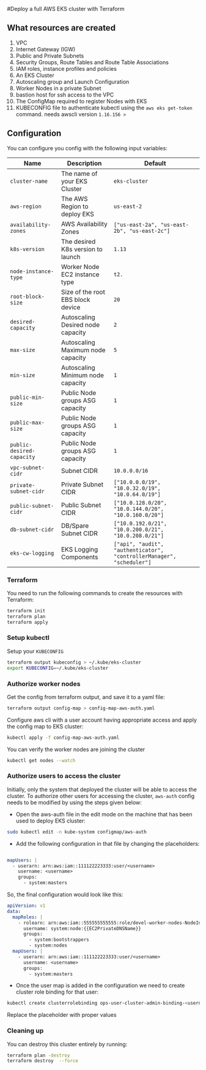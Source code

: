 #Deploy a full AWS EKS cluster with Terraform

## What resources are created

1. VPC
2. Internet Gateway (IGW)
3. Public and Private Subnets
4. Security Groups, Route Tables and Route Table Associations
5. IAM roles, instance profiles and policies
6. An EKS Cluster
7. Autoscaling group and Launch Configuration
8. Worker Nodes in a private Subnet
9. bastion host for ssh access to the VPC
10. The ConfigMap required to register Nodes with EKS
11. KUBECONFIG file to authenticate kubectl using the `aws eks get-token` command. needs awscli version `1.16.156 >`

## Configuration

You can configure you config with the following input variables:

| Name                      | Description                        | Default                                                                                                                                                                                                                                                                                                                                                                                                          |
| ------------------------- | ---------------------------------- | ---------------------------------------------------------------------------------------------------------------------------------------------------------------------------------------------------------------------------------------------------------------------------------------------------------------------------------------------------------------------------------------------------------------- |
| `cluster-name`            | The name of your EKS Cluster       | `eks-cluster`                                                                                                                                                                                                                                                                                                                                                                                                    |
| `aws-region`              | The AWS Region to deploy EKS       | `us-east-2`                                                                                                                                                                                                                                                                                                                                                                                                      |
| `availability-zones`      | AWS Availability Zones             | `["us-east-2a", "us-east-2b", "us-east-2c"]`                                                                                                                                                                                                                                                                                                                                                                     |
| `k8s-version`             | The desired K8s version to launch  | `1.13`                                                                                                                                                                                                                                                                                                                                                                                                           |
| `node-instance-type`      | Worker Node EC2 instance type      | `t2.`                                                                                                                                                                                                                                                                                                                                                                                                       |
| `root-block-size`         | Size of the root EBS block device  | `20`                                                                                                                                                                                                                                                                                                                                                                                                             |
| `desired-capacity`        | Autoscaling Desired node capacity  | `2`                                                                                                                                                                                                                                                                                                                                                                                                              |
| `max-size`                | Autoscaling Maximum node capacity  | `5`                                                                                                                                                                                                                                                                                                                                                                                                              |
| `min-size`                | Autoscaling Minimum node capacity  | `1`                                                                                                                                                                                                                                                                                                                                                                                                              |
| `public-min-size`         | Public Node groups ASG capacity    | `1`                                                                                                                                                                                                                                                                                                                                                                                                              |
| `public-max-size`         | Public Node groups ASG capacity    | `1`                                                                                                                                                                                                                                                                                                                                                                                                              |
| `public-desired-capacity` | Public Node groups ASG capacity    | `1`                                                                                                                                                                                                                                                                                                                                                                                                              |
| `vpc-subnet-cidr`         | Subnet CIDR                        | `10.0.0.0/16`                                                                                                                                                                                                                                                                                                                                                                                                    |
| `private-subnet-cidr`     | Private Subnet CIDR                | `["10.0.0.0/19", "10.0.32.0/19", "10.0.64.0/19"]`                                                                                                                                                                                                                                                                                                                                                                |
| `public-subnet-cidr`      | Public Subnet CIDR                 | `["10.0.128.0/20", "10.0.144.0/20", "10.0.160.0/20"]`                                                                                                                                                                                                                                                                                                                                                            |
| `db-subnet-cidr`          | DB/Spare Subnet CIDR               | `["10.0.192.0/21", "10.0.200.0/21", "10.0.208.0/21"]`                                                                                                                                                                                                                                                                                                                                                            |
| `eks-cw-logging`          | EKS Logging Components             | `["api", "audit", "authenticator", "controllerManager", "scheduler"]`                                                                                                                                                                                                                                                                                                                        
### Terraform

You need to run the following commands to create the resources with Terraform:

```bash
terraform init
terraform plan
terraform apply
```


### Setup kubectl

Setup your `KUBECONFIG`

```bash
terraform output kubeconfig > ~/.kube/eks-cluster
export KUBECONFIG=~/.kube/eks-cluster
```

### Authorize worker nodes

Get the config from terraform output, and save it to a yaml file:

```bash
terraform output config-map > config-map-aws-auth.yaml
```

Configure aws cli with a user account having appropriate access and apply the config map to EKS cluster:

```bash
kubectl apply -f config-map-aws-auth.yaml
```

You can verify the worker nodes are joining the cluster

```bash
kubectl get nodes --watch
```

### Authorize users to access the cluster

Initially, only the system that deployed the cluster will be able to access the cluster. To authorize other users for accessing the cluster, `aws-auth` config needs to be modified by using the steps given below:

* Open the aws-auth file in the edit mode on the machine that has been used to deploy EKS cluster:

```bash
sudo kubectl edit -n kube-system configmap/aws-auth
```

* Add the following configuration in that file by changing the placeholders:


```yaml

mapUsers: |
  - userarn: arn:aws:iam::111122223333:user/<username>
    username: <username>
    groups:
      - system:masters
```

So, the final configuration would look like this:

```yaml
apiVersion: v1
data:
  mapRoles: |
    - rolearn: arn:aws:iam::555555555555:role/devel-worker-nodes-NodeInstanceRole-74RF4UBDUKL6
      username: system:node:{{EC2PrivateDNSName}}
      groups:
        - system:bootstrappers
        - system:nodes
  mapUsers: |
    - userarn: arn:aws:iam::111122223333:user/<username>
      username: <username>
      groups:
        - system:masters
```

* Once the user map is added in the configuration we need to create cluster role binding for that user:

```bash
kubectl create clusterrolebinding ops-user-cluster-admin-binding-<username> --clusterrole=cluster-admin --user=<username>
```
Replace the placeholder with proper values

### Cleaning up

You can destroy this cluster entirely by running:

```bash
terraform plan -destroy
terraform destroy  --force
```
